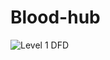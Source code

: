 # Blood-hub
![Level 1 DFD](https://user-images.githubusercontent.com/80053366/129528151-5042da13-4920-4511-bfa1-f3a8b15c3392.PNG)
